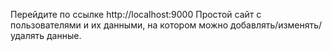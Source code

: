 Перейдите по ссылке http://localhost:9000
Простой сайт с пользователями и их данными, на котором можно добавлять/изменять/удалять данные.
